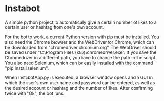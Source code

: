 # Instabot
A simple python project to automatically give a certain number of likes to a certain user or hashtag from one's own account.


For the bot to work, a current Python version with pip must be installed.
You also need the Chrome browser and the WebDriver for Chrome, which can be downloaded from "chromedriver.chromium.org".
The WebDriver should be saved under "C:\Program Files (x86)\chromedriver.exe". If you save the Chromedriver in a different path, you have to change the path in the script.
You also need Selenium, which can be easily installed with the command "pip install selenium".

When InstabotApp.py is executed, a browser window opens and a GUI in which the user's own user name and password can be entered, as well as the desired account or hashtag and the number of likes.
After confirming twice with "Ok", the bot runs.
